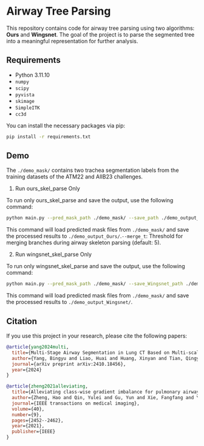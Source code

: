 # Airway Tree Parsing

This repository contains code for airway tree parsing using two algorithms: **Ours** and **Wingsnet**. The goal of the project is to parse the segmented tree into a meaningful representation for further analysis.


## Requirements

- Python 3.11.10
- `numpy`
- `scipy`
- `pyvista`
- `skimage`
- `SimpleITK`
- `cc3d`

You can install the necessary packages via pip:

```bash
pip install -r requirements.txt
```

## Demo

The `./demo_mask/` contains two trachea segmentation labels from the training datasets of the ATM22 and AIIB23 challenges. 

1. Run ours_skel_parse Only

To run only ours_skel_parse and save the output, use the following command:

```bash
python main.py --pred_mask_path ./demo_mask/ --save_path ./demo_output_Ours/ --merge_t 5
```
This command will load predicted mask files from `./demo_mask/` and save the processed results to `./demo_output_Ours/`.`--merge_t`: Threshold for merging branches during airway skeleton parsing (default: 5).


2. Run wingsnet_skel_parse Only

To run only wingsnet_skel_parse and save the output, use the following command:

```bash
python main.py --pred_mask_path ./demo_mask/ --save_Wingsnet_path ./demo_output_Wingsnet/

```
This command will load predicted mask files from `./demo_mask/` and save the processed results to `./demo_output_Wingsnet/`.



## Citation

If you use this project in your research, please cite the following papers:

```bibtex
@article{yang2024multi,
  title={Multi-Stage Airway Segmentation in Lung CT Based on Multi-scale Nested Residual UNet},
  author={Yang, Bingyu and Liao, Huai and Huang, Xinyan and Tian, Qingyao and Wu, Jinlin and Hu, Jingdi and Liu, Hongbin},
  journal={arXiv preprint arXiv:2410.18456},
  year={2024}
}

@article{zheng2021alleviating,
  title={Alleviating class-wise gradient imbalance for pulmonary airway segmentation},
  author={Zheng, Hao and Qin, Yulei and Gu, Yun and Xie, Fangfang and Yang, Jie and Sun, Jiayuan and Yang, Guang-Zhong},
  journal={IEEE transactions on medical imaging},
  volume={40},
  number={9},
  pages={2452--2462},
  year={2021},
  publisher={IEEE}
}
```

